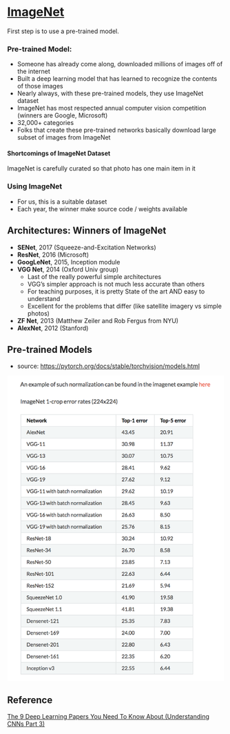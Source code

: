 # [ImageNet](http://www.image-net.org)

First step is to use a pre-trained model.

### Pre-trained Model:  
- Someone has already come along, downloaded millions of images off of the internet
- Built a deep learning model that has learned to recognize the contents of those images
- Nearly always, with these pre-trained models, they use ImageNet dataset
- ImageNet has most respected annual computer vision competition (winners are Google, Microsoft)
- 32,000+ categories
- Folks that create these pre-trained networks basically download large subset of images from ImageNet

#### Shortcomings of ImageNet Dataset
ImageNet is carefully curated so that photo has one main item in it

### Using ImageNet
- For us, this is a suitable dataset
- Each year, the winner make source code / weights available


## Architectures: Winners of ImageNet
- **SENet**, 2017 (Squeeze-and-Excitation Networks)
- **ResNet**, 2016 (Microsoft)
- **GoogLeNet**, 2015, Inception module
- **VGG Net**, 2014 (Oxford Univ group)
  - Last of the really powerful simple architectures
  - VGG’s simpler approach is not much less accurate than others
  - For teaching purposes, it is pretty State of the art AND easy to understand
  - Excellent for the problems that differ (like satellite imagery vs simple photos)
- **ZF Net**, 2013 (Matthew Zeiler and Rob Fergus from NYU)
- **AlexNet**, 2012 (Stanford)

## Pre-trained Models
- source:  https://pytorch.org/docs/stable/torchvision/models.html

![ImageNet](../images/pretrained_networks.png)


## Reference
[The 9 Deep Learning Papers You Need To Know About (Understanding CNNs Part 3)](https://adeshpande3.github.io/adeshpande3.github.io/The-9-Deep-Learning-Papers-You-Need-To-Know-About.html) 




